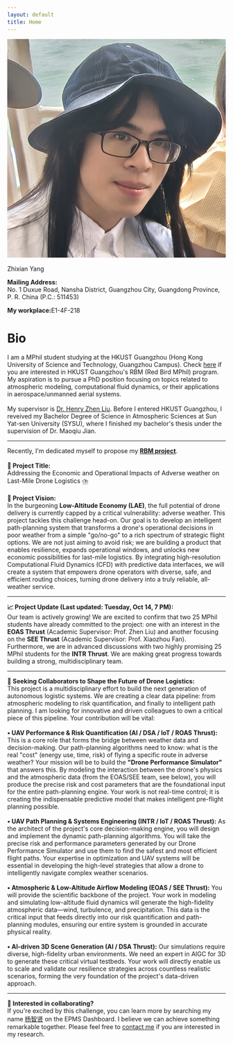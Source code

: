 ```yaml
---
layout: default
title: Home
---
```


<div class="container">
  <div class="sidebar">
    <img src="/assets/images/Portrait.jpg" alt="Portrait">
    <p class="name">Zhixian Yang</p>
    <div class="social-icons">
      <a href="mailto:zyang248@connect.hkust-gz.edu.cn?Subject=Hello" title="Email (Academic)">
        <i class="fas fa-envelope"></i>
      </a>
      <a href="https://www.linkedin.com/in/zhixian-yang-45ba71241/" title="LinkedIn" target="_blank">
        <i class="fab fa-linkedin"></i>
      </a>
      <a href="https://www.github.com/Koar-create/" title="Github" target="_blank">
        <i class="fab fa-github"></i>
      </a>
      <a href="https://orcid.org/0009-0002-8477-4304" title="ORCID" target="_blank">
        <i class="fab fa-orcid"></i>
      </a>
    </div>
    <p><strong>Mailing Address:</strong>
    <br>No. 1 Duxue Road, Nansha District, Guangzhou City, Guangdong Province, P. R. China (P.C.: 511453)</p>
    <p><strong>My workplace:</strong>E1-4F-218</p>
  </div>
  <div class="content">
    <div>
      <h1>Bio</h1>
      <p>
        I am a MPhil student studying at the HKUST Guangzhou (Hong Kong University of Science and Technology, Guangzhou Campus). 
        Check <a href="https://cft.hkust-gz.edu.cn/department/red-bird-mphil/">here</a> if you are interested in HKUST Guangzhou's RBM (Red Bird MPhil) program. 
        My aspiration is to pursue a PhD position focusing on topics related to atmospheric modeling, computational fluid dynamics, or their applications in aerospace/unmanned aerial systems.
        <br><br>My supervisor is 
        <a href="https://scholar.google.com/citations?user=7c9k148AAAAJ"> Dr. Henry Zhen Liu</a>. Before I entered HKUST Guangzhou, I reveived my Bachelor Degree of Science in Atmospheric Sciences at Sun Yat-sen University (SYSU), where I finished my bachelor's thesis under the supervision of Dr. Maoqiu Jian.
      </p>
      <hr>
      <p>
        Recently, I'm dedicated myself to propose my <u><strong>RBM project</strong></u>. 
        <br><br><strong>🚁 Project Title:</strong>
        <br>Addressing the Economic and Operational Impacts of Adverse weather on Last-Mile Drone Logistics ⛈️
        <br><br><strong>🔭 Project Vision:</strong>
        <br>In the burgeoning <strong>Low-Altitude Economy (LAE)</strong>, the full potential of drone delivery is currently capped by a critical vulnerability: adverse weather. This project tackles this challenge head-on. Our goal is to develop an intelligent path-planning system that transforms a drone's operational decisions in poor weather from a simple "go/no-go" to a rich spectrum of strategic flight options. We are not just aiming to avoid risk; we are building a product that enables resilience, expands operational windows, and unlocks new economic possibilities for last-mile logistics.
        By integrating high-resolution Computational Fluid Dynamics (CFD) with predictive data interfaces, we will create a system that empowers drone operators with diverse, safe, and efficient routing choices, turning drone delivery into a truly reliable, all-weather service.
      </p>
      <hr>
      <p>
        <strong>📈 Project Update (Last updated: Tuesday, Oct 14, 7 PM):</strong>
        <br>Our team is actively growing! We are excited to confirm that two 25 MPhil students have already committed to the project: one with an interest in the <strong>EOAS Thrust</strong> (Academic Supervisor: Prof. Zhen Liu) and another focusing on the <strong>SEE Thrust</strong> (Academic Supervisor: Prof. Xiaozhou Fan).
        <br>Furthermore, we are in advanced discussions with two highly promising 25 MPhil students for the <strong>INTR Thrust</strong>. We are making great progress towards building a strong, multidisciplinary team.
      </p>
      <hr>
      <p>
        <strong>🤝 Seeking Collaborators to Shape the Future of Drone Logistics:</strong>
        <br>This project is a multidisciplinary effort to build the next generation of autonomous logistic systems. We are creating a clear data pipeline: from atmospheric modeling to risk quantification, and finally to intelligent path planning. I am looking for innovative and driven colleagues to own a critical piece of this pipeline. Your contribution will be vital:
        <br><br><strong>• UAV Performance & Risk Quantification (AI / DSA / IoT / ROAS Thrust):</strong>
        This is a core role that forms the bridge between weather data and decision-making. Our path-planning algorithms need to know: what is the real "cost" (energy use, time, risk) of flying a specific route in adverse weather? Your mission will be to build the <strong>"Drone Performance Simulator"</strong> that answers this. By modeling the interaction between the drone's physics and the atmospheric data (from the EOAS/SEE team, see below), you will produce the precise risk and cost parameters that are the foundational input for the entire path-planning engine. Your work is not real-time control; it is creating the indispensable predictive model that makes intelligent pre-flight planning possible.
        <br><br><strong>• UAV Path Planning & Systems Engineering (INTR / IoT / ROAS Thrust):</strong>
        As the architect of the project's core decision-making engine, you will design and implement the dynamic path-planning algorithms. You will take the precise risk and performance parameters generated by our Drone Performance Simulator and use them to find the safest and most efficient flight paths. Your expertise in optimization and UAV systems will be essential in developing the high-level strategies that allow a drone to intelligently navigate complex weather scenarios.
        <br><br><strong>• Atmospheric & Low-Altitude Airflow Modeling (EOAS / SEE Thrust):</strong>
        You will provide the scientific backbone of the project. Your work in modeling and simulating low-altitude fluid dynamics will generate the high-fidelity atmospheric data—wind, turbulence, and precipitation. This data is the critical input that feeds directly into our risk quantification and path-planning modules, ensuring our entire system is grounded in accurate physical reality.
        <br><br><strong>• AI-driven 3D Scene Generation (AI / DSA Thrust):</strong>
        Our simulations require diverse, high-fidelity urban environments. We need an expert in AIGC for 3D to generate these critical virtual testbeds. Your work will directly enable us to scale and validate our resilience strategies across countless realistic scenarios, forming the very foundation of the project's data-driven approach.
      </p>
      <hr>
      <p>
        <strong>💬 Interested in collaborating?</strong>
        <br>If you're excited by this challenge, you can learn more by searching my name <u>杨智贤</u> on the EPMS Dashboard. I believe we can achieve something remarkable together. Please feel free to <a href="mailto:zyang248@connect.hkust-gz.edu.cn?Subject=Hello">contact me</a> if you are interested in my research.
      </p>
    </div>
  </div>
</div>

